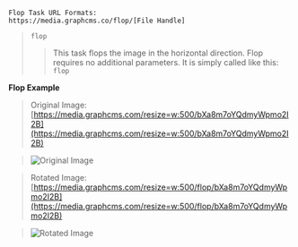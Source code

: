 ```
Flop Task URL Formats:
https://media.graphcms.co/flop/[File Handle]
```

> `flop`
> 
> > This task flops the image in the horizontal direction. Flop requires no additional parameters. It is simply called like this: `flop`

**Flop Example**

>Original Image: [https://media.graphcms.com/resize=w:500/bXa8m7oYQdmyWpmo2I2B](https://media.graphcms.com/resize=w:500/bXa8m7oYQdmyWpmo2I2B)

>![Original Image](https://media.graphcms.com/resize=w:500/bXa8m7oYQdmyWpmo2I2B)

>Rotated Image: [https://media.graphcms.com/resize=w:500/flop/bXa8m7oYQdmyWpmo2I2B](https://media.graphcms.com/resize=w:500/flop/bXa8m7oYQdmyWpmo2I2B)

>![Rotated Image](https://media.graphcms.com/resize=w:500/flop/bXa8m7oYQdmyWpmo2I2B)